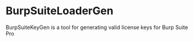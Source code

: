 # BurpSuiteLoaderGen
BurpSuiteKeyGen is a tool for generating valid license keys for Burp Suite Pro
